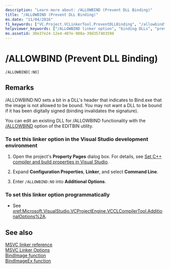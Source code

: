 ```yaml
---
description: "Learn more about: /ALLOWBIND (Prevent DLL Binding)"
title: "/ALLOWBIND (Prevent DLL Binding)"
ms.date: "11/04/2016"
f1_keywords: ["VC.Project.VCLinkerTool.PreventDLLBinding", "/allowbind"]
helpviewer_keywords: ["/ALLOWBIND linker option", "binding DLLs", "preventing DLL binding", "ALLOWBIND linker option", "-ALLOWBIND linker option", "DLLs [C++], preventing binding"]
ms.assetid: 30e37e24-12e4-407e-988a-39d357403598
---
```

# /ALLOWBIND (Prevent DLL Binding)

```
/ALLOWBIND[:NO]
```

## Remarks

/ALLOWBIND:NO sets a bit in a DLL's header that indicates to Bind.exe that the image is not allowed to be bound. You may not want a DLL to be bound if it has been digitally signed (binding invalidates the signature).

You can edit an existing DLL for /ALLOWBIND functionality with the [/ALLOWBIND](allowbind.md) option of the EDITBIN utility.

### To set this linker option in the Visual Studio development environment

1. Open the project's **Property Pages** dialog box. For details, see [Set C++ compiler and build properties in Visual Studio](../working-with-project-properties.md).

1. Expand **Configuration Properties**, **Linker**, and select **Command Line**.

1. Enter `/ALLOWBIND:NO` into **Additional Options**.

### To set this linker option programmatically

- See <xref:Microsoft.VisualStudio.VCProjectEngine.VCCLCompilerTool.AdditionalOptions%2A>.

## See also

[MSVC linker reference](linking.md)<br/>
[MSVC Linker Options](linker-options.md)<br/>
[BindImage function](/windows/win32/api/imagehlp/nf-imagehlp-bindimage)<br/>
[BindImageEx function](/windows/win32/api/imagehlp/nf-imagehlp-bindimageex)
